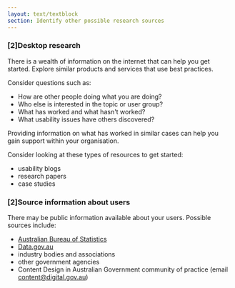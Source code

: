 ```yaml
---
layout: text/textblock
section: Identify other possible research sources
---
```

### [2]Desktop research

There is a wealth of information on the internet that can help you get started. Explore similar products and services that use best practices.

Consider questions such as:
- How are other people doing what you are doing?
- Who else is interested in the topic or user group?
- What has worked and what hasn't worked?
- What usability issues have others discovered?

Providing information on what has worked in similar cases can help you gain support within your organisation.

Consider looking at these types of resources to get started:

- usability blogs
- research papers
- case studies

### [2]Source information about users

There may be public information available about your users. Possible sources include:
- [Australian Bureau of Statistics](http://www.abs.gov.au)
- [Data.gov.au](http://data.gov.au)
- industry bodies and associations
- other government agencies
- Content Design in Australian Government community of practice (email [content@digital.gov.au](mailto:content@digital.gov.au))
